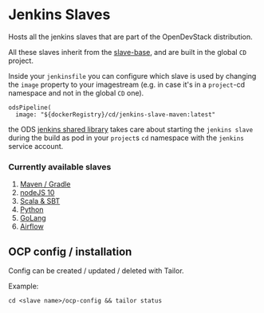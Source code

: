 # Jenkins Slaves

Hosts all the jenkins slaves that are part of the OpenDevStack distribution.

All these slaves inherit from the [slave-base](https://github.com/opendevstack/ods-core/tree/master/jenkins/slave-base), and are built in the global `CD` project. 

Inside your `jenkinsfile` you can configure which slave is used by changing the `image` property to your imagestream (e.g. in case it's in a `project`-cd namespace and not in the global `CD` one).
```
odsPipeline(
  image: "${dockerRegistry}/cd/jenkins-slave-maven:latest"
```
the ODS [jenkins shared library](https://github.com/opendevstack/ods-jenkins-shared-library) takes care about starting the `jenkins slave` during the build as pod in your `project`s `cd` namespace with the `jenkins` service account.

### Currently available slaves
1. [Maven / Gradle](maven/README.md) 
1. [nodeJS 10](nodejs10-angular/README.md)
1. [Scala & SBT](scala/README.md)
1. [Python](python/README.md)
1. [GoLang](golang/README.md)
1. [Airflow](airflow/README.md)

## OCP config / installation

Config can be created / updated / deleted with Tailor.

Example:
```
cd <slave name>/ocp-config && tailor status
```
